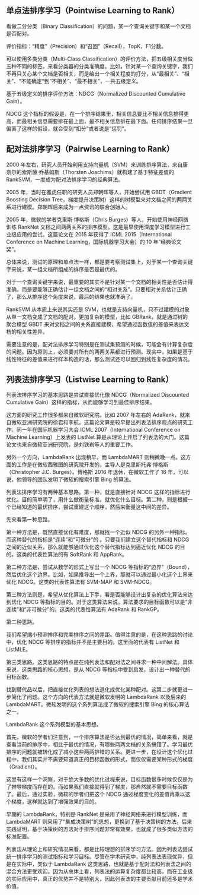 ## 单点法排序学习（Pointwise Learning to Rank）

看做二分分类（Binary Classification）的问题，某一个查询关键字和某一个文档是否配对。

评价指标：“精度”（Precision）和“召回”（Recall），TopK，F1分数。

可以使用多类分类（Multi-Class Classification）的评价方法，把五级相关度当做五种不同的标签，来看分类器的分类准确度。比如，针对某一个查询关键字，我们不再只关心某个文档是否相关，而是给出一个相关程度的打分，从“最相关”、“相关”、“不能确定”到“不相关”、“最不相关”，一共五级定义。

基于五级定义的排序评价方法：NDCG（Normalized Discounted Cumulative Gain）。

NDCG 这个指标的假设是，在一个排序结果里，相关信息要比不相关信息排得更高，而最相关信息需要排在最上面，最不相关信息排在最下面。任何排序结果一旦偏离了这样的假设，就会受到“扣分”或者说是“惩罚”。

## 配对法排序学习（Pairwise Learning to Rank）

2000 年左右，研究人员开始利用支持向量机（SVM）来训练排序算法，来自康奈尔的索斯藤·乔基姆斯（Thorsten Joachims）就构建了基于特征差值的 RankSVM，一度成为配对法排序学习的经典算法。

2005 年，当时在雅虎任职的研究人员郑朝晖等人，开始尝试用 GBDT（Gradient Boosting Decision Tree，梯度提升决策树）这样的树模型来对文档之间的两两关系进行建模。郑朝晖后来成为一点资讯的联合创始人。

2005 年，微软的学者克里斯·博格斯（Chris Burges）等人，开始使用神经网络训练 RankNet 文档之间两两关系的排序模型。这是最早使用深度学习模型进行工业级应用的尝试。这篇论文在 2015 年获得了 ICML 2015（International Conference on Machine Learning，国际机器学习大会）的 10 年“经典论文奖”。

总体来说，测试的原理和单点法一样，都是要考察测试集上，对于某一个查询关键字来说，某一组文档所组成的排序是否是最优的。

对于一个查询关键字来说，最重要的其实不是针对某一个文档的相关性是否估计得准确，而是要能够正确估计一组文档之间的“相对关系”。只要相对关系估计正确了，那么从排序这个角度来说，最后的结果也就准确了。

RankSVM 从本质上来说其实还是 SVM，也就是支持向量机，只不过建模的对象从单一文档变成了文档的配对。更加复杂的模型，比如 GBRank，就是通过树的聚合模型 GBDT 来对文档之间的关系直接建模，希望通过函数值的差值来表达文档的相关性差异。

需要注意的是，配对法排序学习特别是在测试集预测的时候，可能会有计算复杂度的问题。因为原则上，必须要对所有的两两关系都进行预测。现实中，如果是基于线性特征的差值来进行样本构造的话，那么测试还可以回归到线性复杂度的情况。

## 列表法排序学习（Listwise Learning to Rank）

列表法排序学习的基本思路是尝试直接优化像 NDCG（Normalized Discounted Cumulative Gain）这样的指标，从而能够学习到最佳排序结果。

这方面的研究工作很多都来自微软研究院。比如 2007 年左右的 AdaRank，就来自微软亚洲研究院的徐君和李航。这篇论文算是较早提出列表法排序观点的研究工作。同一年在国际机器学习大会 ICML 2007（International Conference on Machine Learning）上发表的 ListNet 算是从理论上开启了列表法的大门。这篇论文也来自微软亚洲研究院，是刘铁岩等人的重要工作。

另外一个方向，LambdaRank 出现稍早，而 LambdaMART 则稍微晚一点。这方面的工作是在微软西雅图的研究院开发的。主导人是克里斯托弗·博格斯（Christopher J.C. Burges）。博格斯 2016 年退休，在微软工作了 16 年，可以说，他领导的团队发明了微软的搜索引擎 Bing 的算法。

列表法排序学习有两种基本思路。第一种，就是直接针对 NDCG 这样的指标进行优化。目的简单明了，用什么做衡量标准，就优化什么目标。第二种，则是根据一个已经知道的最优排序，尝试重建这个顺序，然后来衡量这中间的差异。

先来看第一种思路。

第一种方法是，既然直接优化有难度，那就找一个近似 NDCG 的另外一种指标。而这种替代的指标是“连续”和“可微分”的 。只要我们建立这个替代指标和 NDCG 之间的近似关系，那么就能够通过优化这个替代指标达到逼近优化 NDCG 的目的。这类的代表性算法的有 SoftRank 和 AppRank。

第二种方法是，尝试从数学的形式上写出一个 NDCG 等指标的“边界”（Bound），然后优化这个边界。比如，如果推导出一个上界，那就可以通过最小化这个上界来优化 NDCG。这类的代表性算法有 SVM-MAP 和 SVM-NDCG。

第三种方法则是，希望从优化算法上下手，看是否能够设计出复杂的优化算法来达到优化 NDCG 等指标的目的。对于这类算法来说，算法要求的目标函数可以是“非连续”和“非可微分”的。这类的代表性算法有 AdaRank 和 RankGP。

第二种思路。

我们希望缩小预测排序和完美排序之间的差距。值得注意的是，在这种思路的讨论中，优化 NDCG 等排序的指标并不是主要目的。这里面的代表有 ListNet 和 ListMLE。

第三类思路。这类思路的特点是在纯列表法和配对法之间寻求一种中间解法。具体来说，这类思路的核心思想，是从 NDCG 等指标中受到启发，设计出一种替代的目标函数。

找到替代品以后，把直接优化列表的想法退化成优化某种配对。这第二步就更进一步简化了问题。这个方向的代表方法就是微软发明的 LambdaRank 以及后来的 LambdaMART。微软发明的这个系列算法成了微软的搜索引擎 Bing 的核心算法之一。

LambdaRank 这个系列模型的基本思想。

首先，微软的学者们注意到，一个排序算法是否达到最优的情况，简单来看，就是查看当前的排序中，相比于最优的情况，有哪些两两文档的关系搞错了。学习最优排序的问题就被转化成了减小这些两两排错的关系。更进一步，在设计这个优化过程中，我们其实并不需要知道真正的目标函数的形式，而仅仅需要某种形式的梯度（Gradient）。

这里有这样一个洞察，对于绝大多数的优化过程来说，目标函数很多时候仅仅是为了推导梯度而存在的。而如果我们直接就得到了梯度，那自然就不需要目标函数了。最后，通过实验，微软的学者们把这个 NDCG 通过梯度变化的差值再乘以这个梯度，这样就达到了增强效果的目的。

早期的 LambdaRank，特别是 RankNet 是采用了神经网络来进行模型训练，而 LambdaMART 则采用了“集成决策树”的思想，更换到了基于决策树的方法。后来实践证明，基于决策树的方法对于排序问题非常有效果，也就成了很多类似方法的标准配置。

列表法从理论上和研究情况来看，都是比较理想的排序学习方法。因为列表法尝试统一排序学习的测试指标和学习目标。尽管在学术研究中，纯列表法表现优异，但是在实际中，类似于 LambdaRank 这类思路，也就是基于配对法和列表法之间的混合方法更受欢迎。因为从总体上看，列表法的运算复杂度都比较高，而在工业级的实际应用中，真正的优势并不是特别大，因此列表法的主要贡献目前还多是学术价值。

